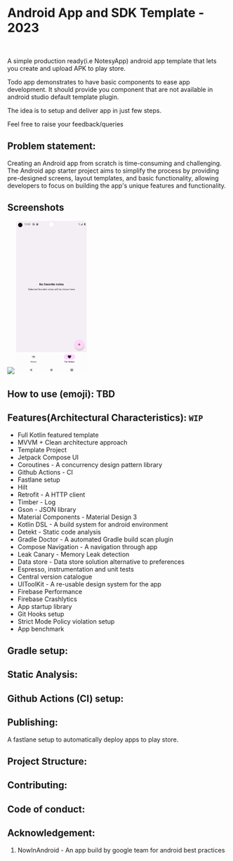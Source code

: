 # Android App and SDK Template - 2023
<p>
<img src="https://img.shields.io/badge/STATUS-IN%20DEVELOPMENT-brightgreen" alt=""/>
</p>

A simple production ready(i.e NotesyApp) android app template that lets you create and upload APK to play store.

Todo app demonstrates to have basic components to ease app development. It should provide you component that are not 
available in android studio default template plugin.

The idea is to setup and deliver app in just few steps.

Feel free to raise your feedback/queries 


## Problem statement:

Creating an Android app from scratch is time-consuming and challenging. The Android app starter project aims to simplify the process by providing pre-designed screens, layout templates, and basic functionality, allowing developers to focus on building the app's unique features and functionality.

## Screenshots

<p float="left">
  <img src="![Screenshot_20230219_000919](https://user-images.githubusercontent.com/1906346/219884050-18c4fcc1-9e62-4424-a1d6-d75da9569a3e.png" width="32%" />
  <img src="screenshots/Screenshot_20230219_001001.png" width="32%" />
</p>

## How to use (emoji): TBD

## Features(Architectural Characteristics): `WIP`

- Full Kotlin featured template
- MVVM + Clean architecture approach
- Template Project
- Jetpack Compose UI
- Coroutines - A concurrency design pattern library
- Github Actions - CI
- Fastlane setup
- Hilt 
- Retrofit - A HTTP client 
- Timber - Log
- Gson - JSON library 
- Material Components - Material Design 3
- Kotlin DSL - A build system for android environment 
- Detekt - Static code analysis 
- Gradle Doctor - A automated Gradle build scan plugin
- Compose Navigation - A navigation through app 
- Leak Canary - Memory Leak detection
- Data store - Data store solution alternative to preferences 
- Espresso, instrumentation and unit tests 
- Central version catalogue 
- UIToolKit - A re-usable design system for the app
- Firebase Performance
- Firebase Crashlytics
- App startup library
- Git Hooks setup 
- Strict Mode Policy violation setup 
- App benchmark

## Gradle setup:


## Static Analysis:


## Github Actions (CI) setup:


## Publishing:
A fastlane setup to automatically deploy apps to play store.

## Project Structure:


## Contributing:


## Code of conduct:


## Acknowledgement:
1. NowInAndroid - An app build by google team for android best practices





